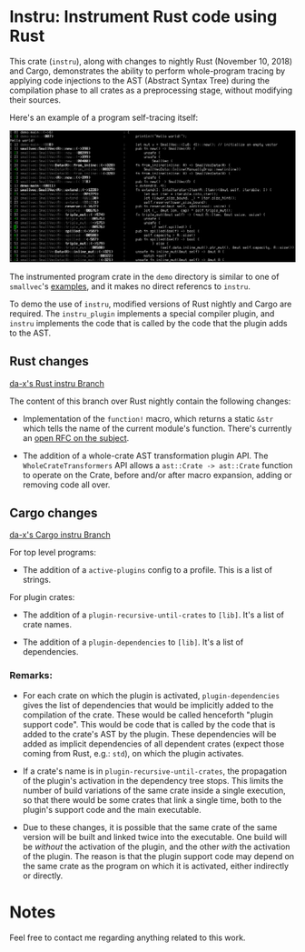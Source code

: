 # Instru: Instrument Rust code using Rust

This crate (`instru`), along with changes to nightly Rust (November 10, 2018)
and Cargo, demonstrates the ability to perform whole-program tracing by
applying code injections to the AST (Abstract Syntax Tree) during the compilation
phase to all crates as a preprocessing stage, without modifying their sources.

Here's an example of a program self-tracing itself:

<img src="docs/demo.png">

The instrumented program crate in the `demo` directory is similar to one of
`smallvec`'s [examples](demo/src/main.rs), and it makes no direct referencs
to `instru`.

To demo the use of `instru`, modified versions of Rust nightly and Cargo are
required. The `instru_plugin` implements a special compiler plugin, and `instru`
implements the code that is called by the code that the plugin adds to the AST.


## Rust changes

[da-x's Rust instru Branch](https://github.com/da-x/rust/tree/instru)

The content of this branch over Rust nightly contain the following changes:

* Implementation of the `function!` macro, which returns a static `&str` which
tells the name of the current module's function. There's currently an [open
RFC on the subject](https://github.com/rust-lang/rfcs/issues/1743).

* The addition of a whole-crate AST transformation plugin API. The
`WholeCrateTransformers` API allows a `ast::Crate -> ast::Crate` function to
operate on the Crate, before and/or after macro expansion, adding or removing
code all over.


## Cargo changes

[da-x's Cargo instru Branch](https://github.com/da-x/cargo/tree/instru)

For top level programs:

* The addition of a `active-plugins` config to a profile. This is a list of strings.

For plugin crates:

* The addition of a `plugin-recursive-until-crates` to `[lib]`. It's a list of crate names.

* The addition of a `plugin-dependencies` to `[lib]`. It's a list of dependencies.


### Remarks:

* For each crate on which the plugin is activated, `plugin-dependencies` gives the
list of dependencies that would be implicitly added to the compilation of the
crate. These would be called henceforth "plugin support code". This would be code
that is called by the code that is added to the crate's AST by the plugin. These
dependencies will be added as implicit dependencies of all dependent crates (expect
those coming from Rust, e.g.: `std`), on which the plugin activates.

* If a crate's name is in `plugin-recursive-until-crates`, the propagation
of the plugin's activation in the dependency tree stops. This limits the number of
build variations of the same crate inside a single execution, so that there would be
some crates that link a single time, both to the plugin's support code and the
main executable.

* Due to these changes, it is possible that the same crate of the same version
will be built and linked twice into the executable. One build will be _without_ the
activation of the plugin, and the other _with_ the activation of the plugin. The reason is
that the plugin support code may depend on the same crate as the program on which
it is activated, either indirectly or directly.

# Notes

Feel free to contact me regarding anything related to this work.

